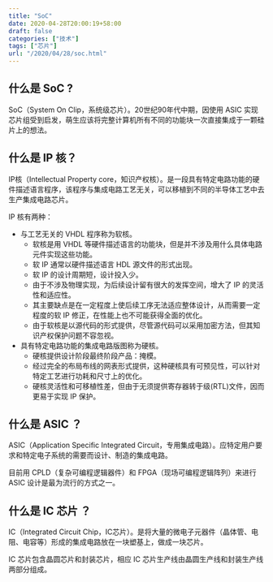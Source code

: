 ```yaml
---
title: "SoC"
date: 2020-04-28T20:00:19+58:00
draft: false
categories: ["技术"]
tags: ["芯片"]
url: "/2020/04/28/soc.html"
---
```


## 什么是 SoC ?

SoC（System On Clip，系统级芯片）。20世纪90年代中期，因使用 ASIC 实现芯片组受到启发，萌生应该将完整计算机所有不同的功能块一次直接集成于一颗硅片上的想法。



## 什么是 IP 核？

IP核（Intellectual Property core，知识产权核）。是一段具有特定电路功能的硬件描述语言程序，该程序与集成电路工艺无关，可以移植到不同的半导体工艺中去生产集成电路芯片。

IP 核有两种：

- 与工艺无关的 VHDL 程序称为软核。
  - 软核是用 VHDL 等硬件描述语言的功能块，但是并不涉及用什么具体电路元件实现这些功能。
  - 软 IP 通常以硬件描述语言 HDL 源文件的形式出现。
  - 软 IP 的设计周期短，设计投入少。
  - 由于不涉及物理实现，为后续设计留有很大的发挥空间，增大了 IP 的灵活性和适应性。
  - 其主要缺点是在一定程度上使后续工序无法适应整体设计，从而需要一定程度的软 IP 修正，在性能上也不可能获得全面的优化。
  - 由于软核是以源代码的形式提供，尽管源代码可以采用加密方法，但其知识产权保护问题不容忽视。
- 具有特定电路功能的集成电路版图称为硬核。
  - 硬核提供设计阶段最终阶段产品：掩模。
  - 经过完全的布局布线的网表形式提供，这种硬核具有可预见性，可以针对特定工艺进行功耗和尺寸上的优化。
  - 硬核灵活性和可移植性差，但由于无须提供寄存器转于级(RTL)文件，因而更易于实现 IP 保护。



## 什么是 ASIC ？

ASIC（Application Specific Integrated Circuit，专用集成电路）。应特定用户要求和特定电子系统的需要而设计、制造的集成电路。

目前用 CPLD（复杂可编程逻辑器件）和 FPGA（现场可编程逻辑阵列）来进行 ASIC 设计是最为流行的方式之一。



## 什么是 IC 芯片 ？

IC（Integrated Circuit Chip，IC芯片）。是将大量的微电子元器件（晶体管、电阻、电容等）形成的集成电路放在一块塑基上，做成一块芯片。

IC 芯片包含晶圆芯片和封装芯片，相应 IC 芯片生产线由晶圆生产线和封装生产线两部分组成。